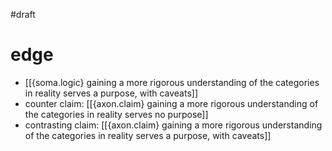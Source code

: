 #draft 

# edge
- [[{soma.logic} gaining a more rigorous understanding of the categories in reality serves a purpose, with caveats]]
- counter claim: [[{axon.claim} gaining a more rigorous understanding of the categories in reality serves no purpose]]
- contrasting claim: [[{axon.claim} gaining a more rigorous understanding of the categories in reality serves a purpose, with caveats]]
